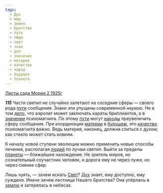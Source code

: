 ```yaml
---
tags:
  - Дух
  - мир
  - Земля
  - Братство
  - путь
  - люди
  - свет
  - знак
  - дел
  - значение
  - материя
  - качество
  - народ
  - будущее
  - планета
---
```


[Листы сада Мории 2 1925г](/agni/1925)

___115___
Части светил не случайно залетают на соседние сферы — своего рода [пути](/tag/#путь) сообщения. Знаки эти упущены современной наукою. Не в том [дело](/tag/#дел), что аэролит может заключать караты бриллиантов, а в [значении](/tag/#значение) психомагнита. По этому [пути](/tag/#путь) могут [народы](/tag/#народ) преувеличить сферу сообщения. При координации [материи](/tag/#материя) в [будущем](/tag/#будущее), это [качество](/tag/#качество) психомагнита важно. Ведь материя, наконец, должна слиться с духом; как стекло может стать ковким.   

К началу новой ступени эволюции можно применить новые способы лечения, располагая [людей](/tag/#люди) по лучам светил. Выйти за пределы [планеты](/tag/#планета) — ближайшее нахождение. Не зритель миров, но сознательный соучастник человек, и дорога ему не через лужи, но через сияние сфер.   

Лишь чуять, — зачем искать [Свет](/tag/#свет)? [Дух](/tag/#Дух) знает, ему доступно, ему суждено. Иначе зачем лестница Нашего Братства? Она упёрлась в [землю](/tag/#Земля) и затерялась в небесах.   

